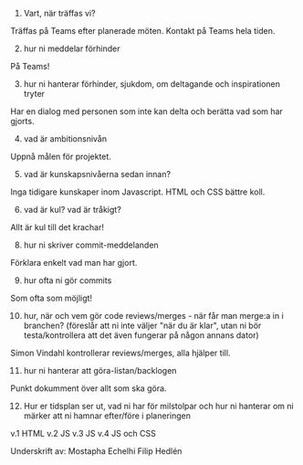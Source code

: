 1. Vart, när träffas vi?

Träffas på Teams efter planerade möten. Kontakt på Teams hela tiden. 

2. hur ni meddelar förhinder

På Teams!

3. hur ni hanterar förhinder, sjukdom, om deltagande och inspirationen tryter

Har en dialog med personen som inte kan delta och berätta vad som har gjorts. 

4. vad är ambitionsnivån

Uppnå målen för projektet. 

5. vad är kunskapsnivåerna sedan innan?

Inga tidigare kunskaper inom Javascript.
HTML och CSS bättre koll.

6. vad är kul? vad är tråkigt?

Allt är kul till det krachar!

8. hur ni skriver commit-meddelanden

Förklara enkelt vad man har gjort.

9. hur ofta ni gör commits

Som ofta som möjligt!

10. hur, när och vem gör code reviews/merges - när får man merge:a in i branchen? (föreslår att ni inte väljer "när du är klar", utan ni bör testa/kontrollera att det även fungerar på någon annans dator)

Simon Vindahl kontrollerar reviews/merges, alla hjälper till. 

11. hur ni hanterar att göra-listan/backlogen

Punkt dokumment över allt som ska göra.

12. Hur er tidsplan ser ut, vad ni har för milstolpar och hur ni hanterar om ni märker att ni hamnar efter/före i planeringen

v.1 HTML
v.2 JS
v.3 JS
v.4 JS och CSS

Underskrift av:
Mostapha Echelhi
Filip Hedlén
